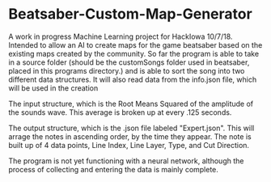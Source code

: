 # Beatsaber-Custom-Map-Generator
A work in progress Machine Learning project for HackIowa 10/7/18. Intended to allow an AI to create maps for the game beatsaber based on the existing maps created by the community. So far the program is able to take in a source folder (should be the customSongs folder used in beatsaber, placed in this programs directory.) and is able to sort the song into two different data structures. It will also read data from the info.json file, which will be used in the creation

The input structure, which is the Root Means Squared of the amplitude of the sounds wave. This average is broken up at every .125 seconds.

The output structure, which is the .json file labeled "Expert.json". This will arrage the notes in ascending order, by the time they appear. The note is built up of 4 data points, Line Index, Line Layer, Type, and Cut Direction.

The program is not yet functioning with a neural network, although the process of collecting and entering the data is mainly complete.
